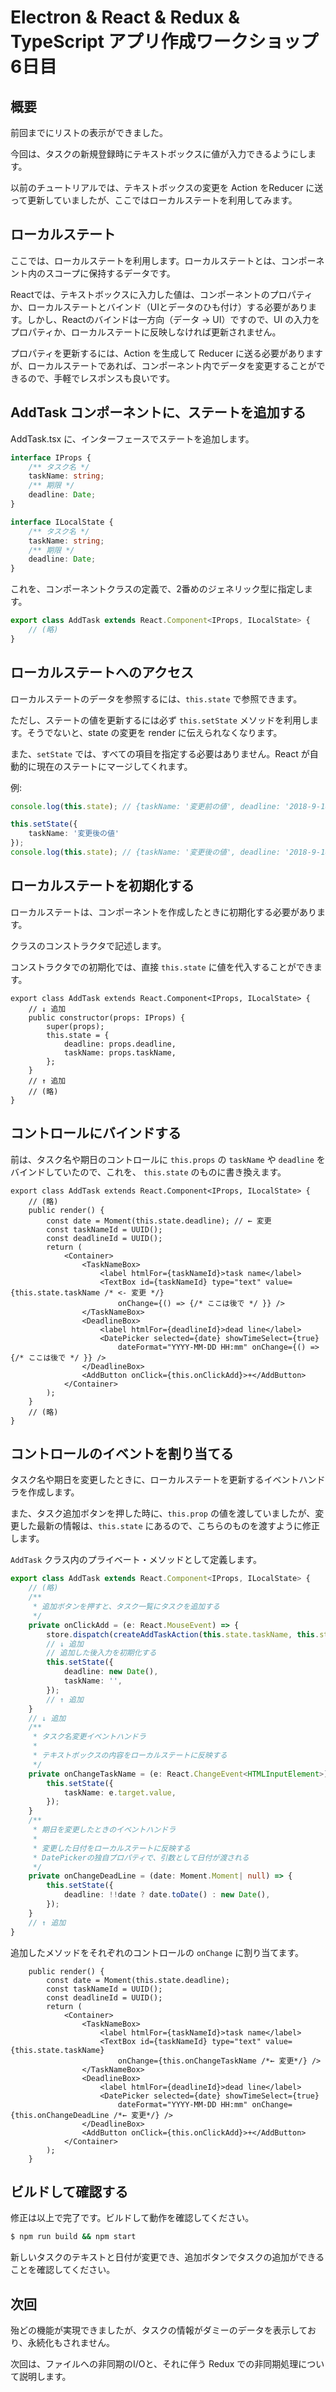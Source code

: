 # Electron & React & Redux & TypeScript アプリ作成ワークショップ 6日目

## 概要

前回までにリストの表示ができました。

今回は、タスクの新規登録時にテキストボックスに値が入力できるようにします。

以前のチュートリアルでは、テキストボックスの変更を Action をReducer に送って更新していましたが、ここではローカルステートを利用してみます。

## ローカルステート

ここでは、ローカルステートを利用します。ローカルステートとは、コンポーネント内のスコープに保持するデータです。

Reactでは、テキストボックスに入力した値は、コンポーネントのプロパティか、ローカルステートとバインド（UIとデータのひも付け）する必要があります。しかし、Reactのバインドは一方向（データ → UI）ですので、UI の入力をプロパティか、ローカルステートに反映しなければ更新されません。

プロパティを更新するには、Action を生成して Reducer に送る必要がありますが、ローカルステートであれば、コンポーネント内でデータを変更することができるので、手軽でレスポンスも良いです。

## AddTask コンポーネントに、ステートを追加する

AddTask.tsx に、インターフェースでステートを追加します。

```ts
interface IProps {
    /** タスク名 */
    taskName: string;
    /** 期限 */
    deadline: Date;
}

interface ILocalState {
    /** タスク名 */
    taskName: string;
    /** 期限 */
    deadline: Date;
}
```

これを、コンポーネントクラスの定義で、2番めのジェネリック型に指定します。

```ts
export class AddTask extends React.Component<IProps, ILocalState> {
    // (略)
}
```

## ローカルステートへのアクセス

ローカルステートのデータを参照するには、```this.state``` で参照できます。

ただし、ステートの値を更新するには必ず ```this.setState``` メソッドを利用します。そうでないと、state の変更を render に伝えられなくなります。

また、```setState``` では、すべての項目を指定する必要はありません。React が自動的に現在のステートにマージしてくれます。

例:

```ts
console.log(this.state); // {taskName: '変更前の値', deadline: '2018-9-18 08:57'}

this.setState({
    taskName: '変更後の値'
});
console.log(this.state); // {taskName: '変更後の値', deadline: '2018-9-18 08:57'}
```

## ローカルステートを初期化する

ローカルステートは、コンポーネントを作成したときに初期化する必要があります。

クラスのコンストラクタで記述します。

コンストラクタでの初期化では、直接 ```this.state``` に値を代入することができます。

```tsx
export class AddTask extends React.Component<IProps, ILocalState> {
    // ↓ 追加
    public constructor(props: IProps) {
        super(props);
        this.state = {
            deadline: props.deadline,
            taskName: props.taskName,
        };
    }
    // ↑ 追加
    // (略)
}
```

## コントロールにバインドする

前は、タスク名や期日のコントロールに ```this.props``` の ```taskName``` や ```deadline``` をバインドしていたので、これを、 ```this.state``` のものに書き換えます。

```tsx
export class AddTask extends React.Component<IProps, ILocalState> {
    // (略)
    public render() {
        const date = Moment(this.state.deadline); // ← 変更
        const taskNameId = UUID();
        const deadlineId = UUID();
        return (
            <Container>
                <TaskNameBox>
                    <label htmlFor={taskNameId}>task name</label>
                    <TextBox id={taskNameId} type="text" value={this.state.taskName /* <- 変更 */}
                        onChange={() => {/* ここは後で */ }} />
                </TaskNameBox>
                <DeadlineBox>
                    <label htmlFor={deadlineId}>dead line</label>
                    <DatePicker selected={date} showTimeSelect={true}
                        dateFormat="YYYY-MM-DD HH:mm" onChange={() => {/* ここは後で */ }} />
                </DeadlineBox>
                <AddButton onClick={this.onClickAdd}>+</AddButton>
            </Container>
        );
    }
    // (略)
}
```

## コントロールのイベントを割り当てる

タスク名や期日を変更したときに、ローカルステートを更新するイベントハンドラを作成します。

また、タスク追加ボタンを押した時に、```this.prop``` の値を渡していましたが、変更した最新の情報は、```this.state``` にあるので、こちらのものを渡すように修正します。

```AddTask``` クラス内のプライベート・メソッドとして定義します。

```ts
export class AddTask extends React.Component<IProps, ILocalState> {
    // (略)
    /**
     * 追加ボタンを押すと、タスク一覧にタスクを追加する
     */
    private onClickAdd = (e: React.MouseEvent) => {
        store.dispatch(createAddTaskAction(this.state.taskName, this.state.deadline)); // ← 変更
        // ↓ 追加
        // 追加した後入力を初期化する
        this.setState({
            deadline: new Date(),
            taskName: '',
        });
        // ↑ 追加
    }
    // ↓ 追加
    /**
     * タスク名変更イベントハンドラ
     * 
     * テキストボックスの内容をローカルステートに反映する
     */
    private onChangeTaskName = (e: React.ChangeEvent<HTMLInputElement>) => {
        this.setState({
            taskName: e.target.value,
        });
    }
    /**
     * 期日を変更したときのイベントハンドラ
     * 
     * 変更した日付をローカルステートに反映する
     * DatePickerの独自プロパティで、引数として日付が渡される
     */
    private onChangeDeadLine = (date: Moment.Moment| null) => {
        this.setState({
            deadline: !!date ? date.toDate() : new Date(),
        });
    }
    // ↑ 追加
}
```

追加したメソッドをそれぞれのコントロールの ```onChange``` に割り当てます。

```tsx
    public render() {
        const date = Moment(this.state.deadline);
        const taskNameId = UUID();
        const deadlineId = UUID();
        return (
            <Container>
                <TaskNameBox>
                    <label htmlFor={taskNameId}>task name</label>
                    <TextBox id={taskNameId} type="text" value={this.state.taskName}
                        onChange={this.onChangeTaskName /*← 変更*/} />
                </TaskNameBox>
                <DeadlineBox>
                    <label htmlFor={deadlineId}>dead line</label>
                    <DatePicker selected={date} showTimeSelect={true}
                        dateFormat="YYYY-MM-DD HH:mm" onChange={this.onChangeDeadLine /*← 変更*/} />
                </DeadlineBox>
                <AddButton onClick={this.onClickAdd}>+</AddButton>
            </Container>
        );
    }
```

## ビルドして確認する

修正は以上で完了です。ビルドして動作を確認してください。

```bash
$ npm run build && npm start
```

新しいタスクのテキストと日付が変更でき、追加ボタンでタスクの追加ができることを確認してください。

## 次回

殆どの機能が実現できましたが、タスクの情報がダミーのデータを表示しており、永続化もされません。

次回は、ファイルへの非同期のI/Oと、それに伴う Redux での非同期処理について説明します。
